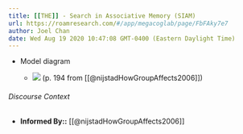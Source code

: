 ```yaml
---
title: [[THE]] - Search in Associative Memory (SIAM)
url: https://roamresearch.com/#/app/megacoglab/page/FbFAky7e7
author: Joel Chan
date: Wed Aug 19 2020 10:47:08 GMT-0400 (Eastern Daylight Time)
---
```


- Model diagram

    - ![](https://firebasestorage.googleapis.com/v0/b/firescript-577a2.appspot.com/o/imgs%2Fapp%2Fmegacoglab%2F8kIyequciT.png?alt=media&token=40b46d85-4db2-4e2d-be4a-212137c4d200) (p. 194 from [[@nijstadHowGroupAffects2006]])

###### Discourse Context

- **Informed By::** [[@nijstadHowGroupAffects2006]]
